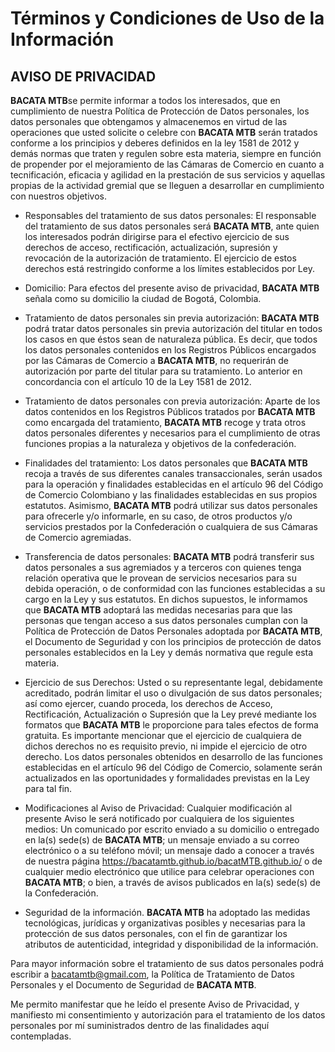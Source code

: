 # Términos y Condiciones de Uso de la Información

## AVISO DE PRIVACIDAD

 **BACATA MTB**se permite informar a todos los interesados, que en cumplimiento de nuestra Política de Protección de Datos personales, los datos personales que obtengamos y almacenemos en virtud de las operaciones que usted solicite o celebre con **BACATA MTB** serán tratados conforme a los principios y deberes definidos en la ley 1581 de 2012 y demás normas que traten y regulen sobre esta materia, siempre en función de propender por el mejoramiento de las Cámaras de Comercio en cuanto a tecnificación, eficacia y agilidad en la prestación de sus servicios y aquellas propias de la actividad gremial que se lleguen a desarrollar en cumplimiento con nuestros objetivos.

- Responsables del tratamiento de sus datos personales: El responsable del tratamiento de sus datos personales será **BACATA MTB**, ante quien los interesados podrán dirigirse para el efectivo ejercicio de sus derechos de acceso, rectificación, actualización, supresión y revocación de la autorización de tratamiento. El ejercicio de estos derechos está restringido conforme a los límites establecidos por Ley.

- Domicilio: Para efectos del presente aviso de privacidad, **BACATA MTB** señala como su domicilio la ciudad de Bogotá, Colombia.

- Tratamiento de datos personales sin previa autorización: **BACATA MTB** podrá tratar datos personales sin previa autorización del titular en todos los casos en que éstos sean de naturaleza pública. Es decir, que todos los datos personales contenidos en los Registros Públicos encargados por las Cámaras de Comercio a **BACATA MTB**, no requerirán de autorización por parte del titular para su tratamiento. Lo anterior en concordancia con el artículo 10 de la Ley 1581 de 2012.

- Tratamiento de datos personales con previa autorización: Aparte de los datos contenidos en los Registros Públicos tratados por **BACATA MTB** como encargada del tratamiento, **BACATA MTB** recoge y trata otros datos personales diferentes y necesarios para el cumplimiento de otras funciones propias a la naturaleza y objetivos de la confederación.

- Finalidades del tratamiento: Los datos personales que **BACATA MTB** recoja a través de sus diferentes canales transaccionales, serán usados para la operación y finalidades establecidas en el artículo 96 del Código de Comercio Colombiano y las finalidades establecidas en sus propios estatutos. Asimismo, **BACATA MTB** podrá utilizar sus datos personales para ofrecerle y/o informarle, en su caso, de otros productos y/o servicios prestados por la Confederación o cualquiera de sus Cámaras de Comercio agremiadas.

- Transferencia de datos personales: **BACATA MTB** podrá transferir sus datos personales a sus agremiados y a terceros con quienes tenga relación operativa que le provean de servicios necesarios para su debida operación, o de conformidad con las funciones establecidas a su cargo en la Ley y sus estatutos. En dichos supuestos, le informamos que **BACATA MTB** adoptará las medidas necesarias para que las personas que tengan acceso a sus datos personales cumplan con la Política de Protección de Datos Personales adoptada por **BACATA MTB**, el Documento de Seguridad y con los principios de protección de datos personales establecidos en la Ley y demás normativa que regule esta materia.

- Ejercicio de sus Derechos: Usted o su representante legal, debidamente acreditado, podrán limitar el uso o divulgación de sus datos personales; así como ejercer, cuando proceda, los derechos de Acceso, Rectificación, Actualización o Supresión que la Ley prevé mediante los formatos que **BACATA MTB** le proporcione para tales efectos de forma gratuita. Es importante mencionar que el ejercicio de cualquiera de dichos derechos no es requisito previo, ni impide el ejercicio de otro derecho. Los datos personales obtenidos en desarrollo de las funciones establecidas en el artículo 96 del Código de Comercio, solamente serán actualizados en las oportunidades y formalidades previstas en la Ley para tal fin.

- Modificaciones al Aviso de Privacidad: Cualquier modificación al presente Aviso le será notificado por cualquiera de los siguientes medios: Un comunicado por escrito enviado a su domicilio o entregado en la(s) sede(s) de **BACATA MTB**; un mensaje enviado a su correo electrónico o a su teléfono móvil; un mensaje dado a conocer a través de nuestra página https://bacatamtb.github.io/bacatMTB.github.io/ o de cualquier medio electrónico que utilice para celebrar operaciones con **BACATA MTB**; o bien, a través de avisos publicados en la(s) sede(s) de la Confederación.

- Seguridad de la información. **BACATA MTB** ha adoptado las medidas tecnológicas, jurídicas y organizativas posibles y necesarias para la protección de sus datos personales, con el fin de garantizar los atributos de autenticidad, integridad y disponibilidad de la información.

Para mayor información sobre el tratamiento de sus datos personales podrá escribir a bacatamtb@gmail.com, la Política de Tratamiento de Datos Personales y el Documento de Seguridad de **BACATA MTB**.

Me permito manifestar que he leído el presente Aviso de Privacidad, y manifiesto mi consentimiento y autorización para el tratamiento de los datos personales por mí suministrados dentro de las finalidades aquí contempladas.